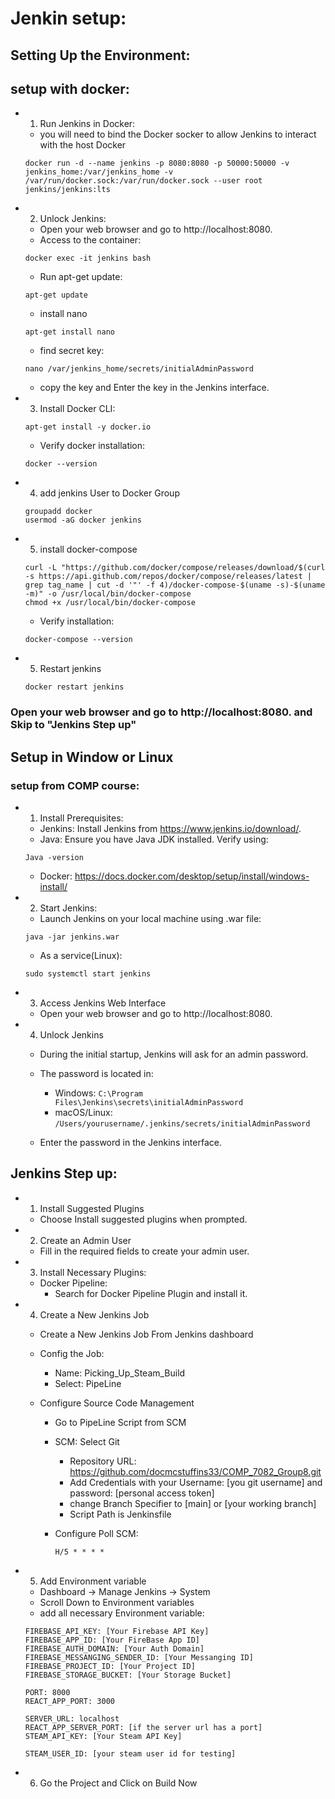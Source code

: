 # Jenkin setup:

## Setting Up the Environment:

## setup with docker:
- 1. Run Jenkins in Docker:
    - you will need to bind the Docker socker to allow Jenkins to interact with the host Docker

    ```
    docker run -d --name jenkins -p 8080:8080 -p 50000:50000 -v jenkins_home:/var/jenkins_home -v /var/run/docker.sock:/var/run/docker.sock --user root jenkins/jenkins:lts
    ```

- 2. Unlock Jenkins:
    - Open your web browser and go to http://localhost:8080.
    - Access to the container:
  
    ```
    docker exec -it jenkins bash
    ```
    
    - Run apt-get update:

    ```
    apt-get update
    ```
    
    - install nano
  
    ```
    apt-get install nano
    ```
    
    - find secret key:
      
    ```
    nano /var/jenkins_home/secrets/initialAdminPassword
    ```
    
    - copy the key and Enter the key in the Jenkins interface.
    
- 3. Install Docker CLI:
     
    ```
    apt-get install -y docker.io
    ```
  
    - Verify docker installation:
      
    ```
    docker --version
    ```
    
- 4. add jenkins User to Docker Group
     
    ```
    groupadd docker
    usermod -aG docker jenkins
    ```

- 5. install docker-compose
     
    ```
    curl -L "https://github.com/docker/compose/releases/download/$(curl -s https://api.github.com/repos/docker/compose/releases/latest | grep tag_name | cut -d '"' -f 4)/docker-compose-$(uname -s)-$(uname -m)" -o /usr/local/bin/docker-compose
    chmod +x /usr/local/bin/docker-compose
    ```

    - Verify installation:
  
    ```
    docker-compose --version
    ```

- 5. Restart jenkins

    ```
    docker restart jenkins
    ```

### Open your web browser and go to http://localhost:8080. and Skip to "Jenkins Step up"

## Setup in Window or Linux
### setup from COMP course:
- 1. Install Prerequisites:
    - Jenkins: Install Jenkins from https://www.jenkins.io/download/.
    - Java: Ensure you have Java JDK installed. Verify using:
    ```
    Java -version
    ```
    - Docker: https://docs.docker.com/desktop/setup/install/windows-install/

- 2. Start Jenkins:
    - Launch Jenkins on your local machine using .war file:
    ```
    java -jar jenkins.war
    ```
    - As a service(Linux):
    ```
    sudo systemctl start jenkins
    ```

- 3. Access Jenkins Web Interface
    - Open your web browser and go to http://localhost:8080.
- 4. Unlock Jenkins

    - During the initial startup, Jenkins will ask for an admin password.

    -  The password is located in:

        - Windows: ```C:\Program Files\Jenkins\secrets\initialAdminPassword```
        - macOS/Linux: ```/Users/yourusername/.jenkins/secrets/initialAdminPassword```
    - Enter the password in the Jenkins interface.


## Jenkins Step up:

- 1. Install Suggested Plugins
    - Choose Install suggested plugins when prompted.

- 2.  Create an Admin User
    - Fill in the required fields to create your admin user.

- 3. Install Necessary Plugins:
    - Docker Pipeline:
        - Search for Docker Pipeline Plugin and install it.
- 4. Create a New Jenkins Job
    - Create a New Jenkins Job From Jenkins dashboard
    - Config the Job:
        - Name: Picking_Up_Steam_Build
        - Select: PipeLine 

    - Configure Source Code Management
        - Go to PipeLine Script from SCM
        - SCM: Select Git
            - Repository URL: https://github.com/docmcstuffins33/COMP_7082_Group8.git
            - Add Credentials with your Username: [you git username] and password: [personal access token]
            - change Branch Specifier to [main] or [your working branch]
            - Script Path is Jenkinsfile
        - Configure Poll SCM:
          
            ```
            H/5 * * * *
            ```

- 5. Add Environment variable
    - Dashboard -> Manage Jenkins -> System
    - Scroll Down to Environment variables
    - add all necessary Environment variable:
      
    ```
    FIREBASE_API_KEY: [Your Firebase API Key]
    FIREBASE_APP_ID: [Your FireBase App ID]
    FIREBASE_AUTH_DOMAIN: [Your Auth Domain]
    FIREBASE_MESSANGING_SENDER_ID: [Your Messanging ID]
    FIREBASE_PROJECT_ID: [Your Project ID]
    FIREBASE_STORAGE_BUCKET: [Your Storage Bucket]

    PORT: 8000
    REACT_APP_PORT: 3000

    SERVER_URL: localhost
    REACT_APP_SERVER_PORT: [if the server url has a port]
    STEAM_API_KEY: [Your Steam API Key]

    STEAM_USER_ID: [your steam user id for testing]
    ```

- 6. Go the Project and Click on Build Now
